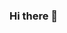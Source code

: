 ### Hi there 👋

<!--
**r-plv/r-plv** is a ✨ _special_ ✨ repository because its `README.md` (this file) appears on your GitHub profile.

Here are some ideas to get you started:

- 🔭 I’m currently working on Data Science Projects
- 🌱 I’m currently learning Tableau for Data Analytics
- 👯 I’m looking to collaborate on LinkedIn
- 📫 How to reach me: https://www.linkedin.com/in/rathi-pallavi
-->
